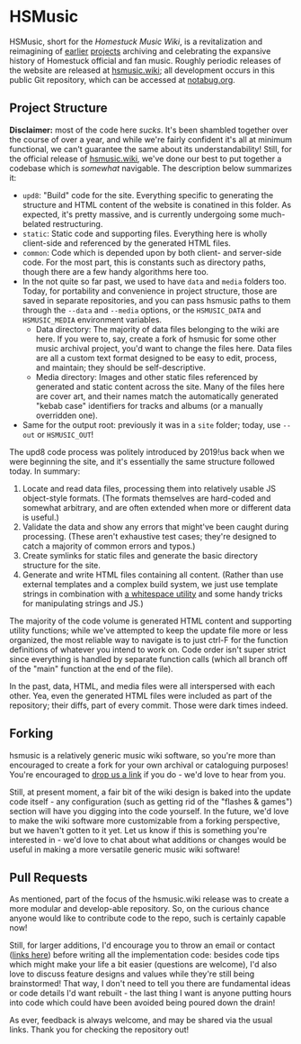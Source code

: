 # HSMusic

HSMusic, short for the *Homestuck Music Wiki*, is a revitalization and reimagining of [earlier][fandom] [projects][nsnd] archiving and celebrating the expansive history of Homestuck official and fan music. Roughly periodic releases of the website are released at [hsmusic.wiki][hsmusic]; all development occurs in this public Git repository, which can be accessed at [notabug.org][notabug].

## Project Structure

**Disclaimer:** most of the code here *sucks*. It's been shambled together over the course of over a year, and while we're fairly confident it's all at minimum functional, we can't guarantee the same about its understandability! Still, for the official release of [hsmusic.wiki][hsmusic], we've done our best to put together a codebase which is *somewhat* navigable. The description below summarizes it:

* `upd8`: "Build" code for the site. Everything specific to generating the structure and HTML content of the website is conatined in this folder. As expected, it's pretty massive, and is currently undergoing some much-belated restructuring.
* `static`: Static code and supporting files. Everything here is wholly client-side and referenced by the generated HTML files.
* `common`: Code which is depended upon by both client- and server-side code. For the most part, this is constants such as directory paths, though there are a few handy algorithms here too.
* In the not quite so far past, we used to have `data` and `media` folders too. Today, for portability and convenience in project structure, those are saved in separate repositories, and you can pass hsmusic paths to them through the `--data` and `--media` options, or the `HSMUSIC_DATA` and `HSMUSIC_MEDIA` environment variables.
  * Data directory: The majority of data files belonging to the wiki are here. If you were to, say, create a fork of hsmusic for some other music archival project, you'd want to change the files here. Data files are all a custom text format designed to be easy to edit, process, and maintain; they should be self-descriptive.
  * Media directory: Images and other static files referenced by generated and static content across the site. Many of the files here are cover art, and their names match the automatically generated "kebab case" identifiers for tracks and albums (or a manually overridden one).
* Same for the output root: previously it was in a `site` folder; today, use `--out` or `HSMUSIC_OUT`!

The upd8 code process was politely introduced by 2019!us back when we were beginning the site, and it's essentially the same structure followed today. In summary:

1. Locate and read data files, processing them into relatively usable JS object-style formats. (The formats themselves are hard-coded and somewhat arbitrary, and are often extended when more or different data is useful.)
2. Validate the data and show any errors that might've been caught during processing. (These aren't exhaustive test cases; they're designed to catch a majority of common errors and typos.)
3. Create symlinks for static files and generate the basic directory structure for the site.
4. Generate and write HTML files containing all content. (Rather than use external templates and a complex build system, we just use template strings in combination with [a whitespace utility][fixws] and some handy tricks for manipulating strings and JS.)

The majority of the code volume is generated HTML content and supporting utility functions; while we've attempted to keep the update file more or less organized, the most reliable way to navigate is to just ctrl-F for the function definitions of whatever you intend to work on. Code order isn't super strict since everything is handled by separate function calls (which all branch off of the "main" function at the end of the file).

In the past, data, HTML, and media files were all interspersed with each other. Yea, even the generated HTML files were included as part of the repository; their diffs, part of every commit. Those were dark times indeed.

## Forking

hsmusic is a relatively generic music wiki software, so you're more than encouraged to create a fork for your own archival or cataloguing purposes! You're encouraged to [drop us a link][feedback] if you do - we'd love to hear from you.

Still, at present moment, a fair bit of the wiki design is baked into the update code itself - any configuration (such as getting rid of the "flashes & games") section will have you digging into the code yourself. In the future, we'd love to make the wiki software more customizable from a forking perspective, but we haven't gotten to it yet. Let us know if this is something you're interested in - we'd love to chat about what additions or changes would be useful in making a more versatile generic music wiki software!

## Pull Requests

As mentioned, part of the focus of the hsmusic.wiki release was to create a more modular and develop-able repository. So, on the curious chance anyone would like to contribute code to the repo, such is certainly capable now!

Still, for larger additions, I'd encourage you to throw an email or contact ([links here][feedback]) before writing all the implementation code: besides code tips which might make your life a bit easier (questions are welcome), I'd also love to discuss feature designs and values while they're still being brainstormed! That way, I don't need to tell you there are fundamental ideas or code details I'd want rebuilt - the last thing I want is anyone putting hours into code which could have been avoided being poured down the drain!

As ever, feedback is always welcome, and may be shared via the usual links. Thank you for checking the repository out!

  [fandom]: https://homestuck-and-mspa-music.fandom.com/wiki/Homestuck_and_MSPA_Music_Wiki
  [nsnd]: https://homestuck.net/music/references.html
  [hsmusic]: https://hsmusic.wiki
  [notabug]: https://notabug.org/hsmusic/hsmusic
  [fixws]: https://www.npmjs.com/package/fix-whitespace
  [feedback]: https://hsmusic.wiki/feedback/
